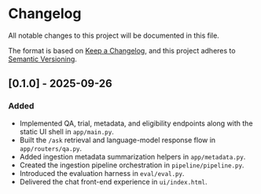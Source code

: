 # Changelog

All notable changes to this project will be documented in this file.

The format is based on [Keep a Changelog](https://keepachangelog.com/en/1.0.0/),
and this project adheres to [Semantic Versioning](https://semver.org/).

## [0.1.0] - 2025-09-26

### Added
- Implemented QA, trial, metadata, and eligibility endpoints along with the static UI shell in `app/main.py`.
- Built the `/ask` retrieval and language-model response flow in `app/routers/qa.py`.
- Added ingestion metadata summarization helpers in `app/metadata.py`.
- Created the ingestion pipeline orchestration in `pipeline/pipeline.py`.
- Introduced the evaluation harness in `eval/eval.py`.
- Delivered the chat front-end experience in `ui/index.html`.
